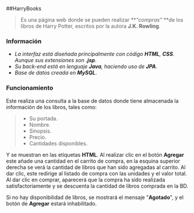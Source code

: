 
##HarryBooks
>Es una página web donde se pueden realizar ***"compras"* **de los libros de Harry Potter, escritos por la autora **J.K. Rowling**.

### Información

* *La interfaz está diseñada principalmente con código **HTML**, **CSS**. Aunque sus extensiones son **.jsp***.
* *Su back-end está en lenguaje **Java**, haciendo uso de **JPA***.
* *Base de datos creada en **MySQL***. 

### Funcionamiento

Este realiza una consulta a la base de datos donde tiene almacenada la información de los libros, tales como:

>* Su portada.
>* Nombre.
>* Sinopsis.
>* Precio.
>* Cantidades disponibles.

Y se muestran en las etiquetas **HTML**. Al realizar clic en el botón **Agregar** este añade una cantidad en el carrito de compra, en la esquina superior derecha se verá la cantidad de libros que han sido agregadas al carrito. Al dar clic, este redirige al listado de compra con las unidades y el valor total. Al dar clic en comprar, aparecerá que la compra ha sido realizada satisfactoriamente y se descuenta la cantidad de libros comprada en la BD.

Si no hay disponibilidad de libros, se mostrará el mensaje "**Agotado**", y el botón de **Agregar** estará inhabilitado.
